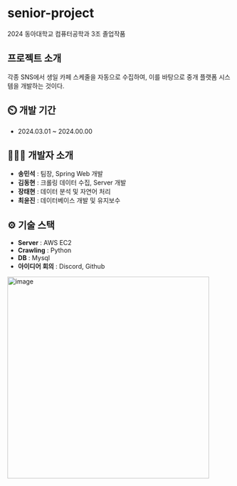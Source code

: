 # senior-project
2024 동아대학교 컴퓨터공학과 3조 졸업작품

<!--
## 개요
생일 카페는 아이돌이나 연예인등 다양한 인물의 생일을 기념하여 팬들이 이벤트를 여는 공간이다.  
이는 한국 뿐만 아니라 해외에서도 인기가 많아 외국인들이 한국을 방문하여 생일 파티에 참석하며 한국 문화와 역사를 경험하고 있다.   
이 프로젝트의 목적은 각종 커뮤니티의 생일카페 스케줄을 자동으로 수집하여 현재 앱에서 지원하지 않고 있는 다양한 생일 스케줄 생성 및 생일 카페 추천 컨텐츠를 제공함으로써 한국 관광 산업에 긍정적인 영향을 미치는 것이다. 
-->

## 프로젝트 소개
각종 SNS에서 생일 카페 스케줄을 자동으로 수집하여, 이를 바탕으로 중개 플랫폼 시스템을 개발하는 것이다.

## ⏲️ 개발 기간 
- 2024.03.01 ~ 2024.00.00

## 🧑‍🤝‍🧑 개발자 소개 
- **송민석** : 팀장, Spring Web 개발
- **김동현** : 크롤링 데이터 수집, Server 개발
- **장태현** : 데이터 분석 및 자연어 처리
- **최윤진** : 데이터베이스 개발 및 유지보수

## ⚙️ 기술 스택
- **Server** : AWS EC2
- **Crawling** : Python
- **DB** : Mysql
- **아이디어 회의** : Discord, Github

<img width="453" alt="image" src="https://github.com/indextrown/senior-project/assets/69367698/18bbaf06-bc83-451c-99b8-8cc4f4a1cda9">



